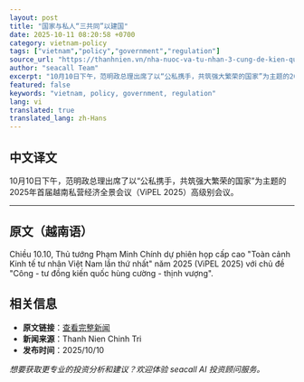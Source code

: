 ```yaml
---
layout: post
title: "国家与私人“三共同”以建国"
date: 2025-10-11 08:20:58 +0700
category: vietnam-policy
tags: ["vietnam","policy","government","regulation"]
source_url: "https://thanhnien.vn/nha-nuoc-va-tu-nhan-3-cung-de-kien-quoc-185251010224712482.htm"
author: "seacall Team"
excerpt: "10月10日下午，范明政总理出席了以“公私携手，共筑强大繁荣的国家”为主题的2025年首届越南私营经济全景会议（ViPEL 2025）高级别会议。..."
featured: false
keywords: "vietnam, policy, government, regulation"
lang: vi
translated: true
translated_lang: zh-Hans
---
```


## 中文译文

10月10日下午，范明政总理出席了以“公私携手，共筑强大繁荣的国家”为主题的2025年首届越南私营经济全景会议（ViPEL 2025）高级别会议。

---

## 原文（越南语）

Chiều 10.10, Thủ tướng Phạm Minh Ch&iacute;nh dự phi&ecirc;n họp cấp cao "To&agrave;n cảnh Kinh tế tư nh&acirc;n Việt Nam lần thứ nhất" năm 2025 (ViPEL 2025) với chủ đề "C&ocirc;ng - tư đồng kiến quốc h&ugrave;ng cường - thịnh vượng".

## 相关信息

- **原文链接**：[查看完整新闻](https://thanhnien.vn/nha-nuoc-va-tu-nhan-3-cung-de-kien-quoc-185251010224712482.htm)
- **新闻来源**：Thanh Nien Chinh Tri
- **发布时间**：2025/10/10

*想要获取更专业的投资分析和建议？欢迎体验 seacall AI 投资顾问服务。*